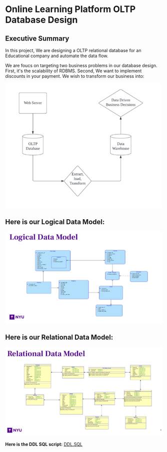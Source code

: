 # Online Learning Platform OLTP Database Design

## Executive Summary 

In this project, We are designing a OLTP relational database for an Educational company and automate the data flow. 

We are foucs on targeting two business problems in our database design. First, it's the scalability of RDBMS. Second, We want to implement discounts in your payment. We wish to transform our business into: 

<img src="./images/pic1.png" width =500>

## **Here is our Logical Data Model:**

<img src="./images/pic2.png" width =800>

## **Here is our Relational Data Model:**

<img src="./images/pic3.png" width =800>


**Here is the DDL SQL script:** [DDL.SQL](project_DDL.SQL) 